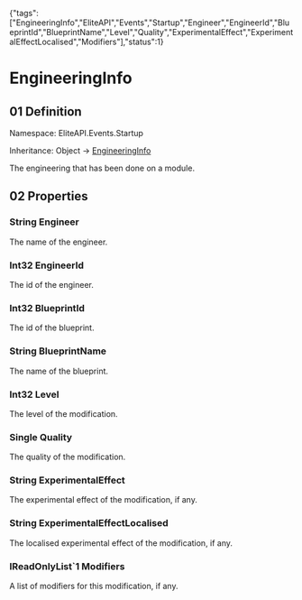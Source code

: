 {"tags":["EngineeringInfo","EliteAPI","Events","Startup","Engineer","EngineerId","BlueprintId","BlueprintName","Level","Quality","ExperimentalEffect","ExperimentalEffectLocalised","Modifiers"],"status":1}

# EngineeringInfo

## 01 Definition

Namespace: <span class='code'>EliteAPI.Events.Startup</span>

Inheritance: <span class='code'>Object</span> → <span class='code'>[EngineeringInfo](../../../EliteAPI/Events/Startup/EngineeringInfo.html)</span>



The engineering that has been done on a module.



## 02 Properties

### <span class='code'>String</span> Engineer



The name of the engineer.



### <span class='code'>Int32</span> EngineerId



The id of the engineer.



### <span class='code'>Int32</span> BlueprintId



The id of the blueprint.



### <span class='code'>String</span> BlueprintName



The name of the blueprint.



### <span class='code'>Int32</span> Level



The level of the modification.



### <span class='code'>Single</span> Quality



The quality of the modification.



### <span class='code'>String</span> ExperimentalEffect



The experimental effect of the modification, if any.



### <span class='code'>String</span> ExperimentalEffectLocalised



The localised experimental effect of the modification, if any.



### <span class='code'>IReadOnlyList`1</span> Modifiers



A list of modifiers for this modification, if any.



